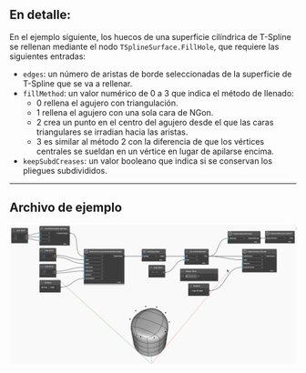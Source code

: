 ## En detalle:
En el ejemplo siguiente, los huecos de una superficie cilíndrica de T-Spline se rellenan mediante el nodo `TSplineSurface.FillHole`, que requiere las siguientes entradas:
- `edges`: un número de aristas de borde seleccionadas de la superficie de T-Spline que se va a rellenar.
- `fillMethod`: un valor numérico de 0 a 3 que indica el método de llenado:
    * 0 rellena el agujero con triangulación.
    * 1 rellena el agujero con una sola cara de NGon.
    * 2 crea un punto en el centro del agujero desde el que las caras triangulares se irradian hacia las aristas.
    * 3 es similar al método 2 con la diferencia de que los vértices centrales se sueldan en un vértice en lugar de apilarse encima.
- `keepSubdCreases`: un valor booleano que indica si se conservan los pliegues subdivididos.
___
## Archivo de ejemplo

![TSplineSurface.FillHole](./Autodesk.DesignScript.Geometry.TSpline.TSplineSurface.FillHole_img.gif)
